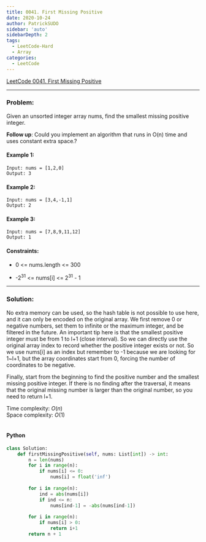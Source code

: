 ```yaml
---
title: 0041. First Missing Positive
date: 2020-10-24
author: PatrickSUDO
sidebar: 'auto'
sidebarDepth: 2
tags: 
  - LeetCode-Hard
  - Array
categories:
  - LeetCode
---
```

[LeetCode 0041. First Missing Positive](https://leetcode.com/problems/first-missing-positive/)

---
### Problem: 

Given an unsorted integer array nums, find the smallest missing positive integer.

**Follow up**: Could you implement an algorithm that runs in O(n) time and uses constant extra space.?


#### Example 1:

    Input: nums = [1,2,0]
    Output: 3

#### Example 2:

    Input: nums = [3,4,-1,1]
    Output: 2

#### Example 3:

    Input: nums = [7,8,9,11,12]
    Output: 1

#### Constraints:

- 0 <= nums.length <= 300

- -2<sup>31</sup> <= nums[i] <= 2<sup>31</sup> - 1

---
### Solution:
No extra memory can be used, so the hash table is not possible to use here, and it can only be encoded on the original array. We first remove 0 or negative numbers, set them to infinite or the maximum integer, and be filtered in the future. An important tip here is that the smallest positive integer must be from 1 to l+1 (close interval). So we can directly use the original array index to record whether the positive integer exists or not.
So we use nums[i] as an index but remember to -1 because we are looking for 1~l+1, but the array coordinates start from 0, forcing the number of coordinates to be negative.

Finally, start from the beginning to find the positive number and the smallest missing positive integer. If there is no finding after the traversal, it means that the original missing number is larger than the original number, so you need to return l+1.

Time complexity: $O(n)$ </br>
Space complexity: $O(1)$
</br>
</br>

#### Python
```python
class Solution:
    def firstMissingPositive(self, nums: List[int]) -> int:
        n = len(nums)
        for i in range(n):
            if nums[i] <= 0:
                nums[i] = float('inf')
        
        for i in range(n):
            ind = abs(nums[i])
            if ind <= n:
                nums[ind-1] = -abs(nums[ind-1])
        
        for i in range(n):
            if nums[i] > 0:
                return i+1
        return n + 1
```
<Disqus shortname="patricksudo" />
